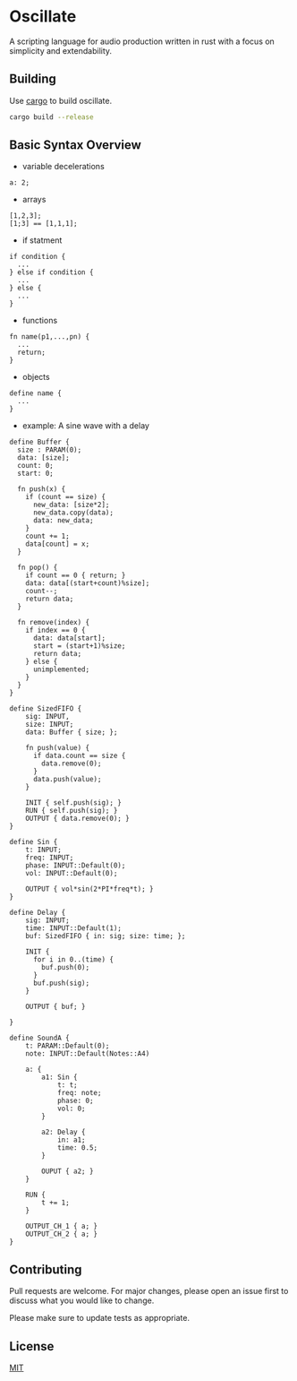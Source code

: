 # Oscillate

A scripting language for audio production written in rust with a focus on simplicity and extendability.

## Building

Use [cargo](https://www.rust-lang.org/tools/install) to build oscillate.

```bash
cargo build --release
```

## Basic Syntax Overview

* variable decelerations 
```
a: 2;
```
* arrays
```
[1,2,3];
[1;3] == [1,1,1];
```
* if statment
```
if condition { 
  ... 
} else if condition {
  ...
} else {
  ...
} 
```
* functions
```
fn name(p1,...,pn) {
  ...
  return;
}
```
* objects
```
define name {
  ...
}
```
* example: A sine wave with a delay
```
define Buffer {
  size : PARAM(0);
  data: [size];
  count: 0;
  start: 0;

  fn push(x) {
    if (count == size) {
      new_data: [size*2];
      new_data.copy(data);
      data: new_data;
    }
    count += 1;
    data[count] = x;
  }

  fn pop() {
    if count == 0 { return; }
    data: data[(start+count)%size];
    count--;
    return data;
  }

  fn remove(index) {
    if index == 0 {
      data: data[start];
      start = (start+1)%size;
      return data;
    } else {
      unimplemented;
    }
  }
}

define SizedFIFO {
    sig: INPUT,
    size: INPUT;
    data: Buffer { size; };

    fn push(value) { 
      if data.count == size { 
        data.remove(0);
      }
      data.push(value); 
    }

    INIT { self.push(sig); }
    RUN { self.push(sig); }
    OUTPUT { data.remove(0); }
}

define Sin {
    t: INPUT;
    freq: INPUT;
    phase: INPUT::Default(0);
    vol: INPUT::Default(0);

    OUTPUT { vol*sin(2*PI*freq*t); }
}

define Delay {
    sig: INPUT;
    time: INPUT::Default(1);
    buf: SizedFIFO { in: sig; size: time; };
    
    INIT { 
      for i in 0..(time) {
        buf.push(0);
      }
      buf.push(sig);
    }
    
    OUTPUT { buf; }
    
}

define SoundA {
    t: PARAM::Default(0);
    note: INPUT::Default(Notes::A4) 

    a: {
        a1: Sin {
            t: t;
            freq: note;
            phase: 0;
            vol: 0;
        }

        a2: Delay { 
            in: a1;
            time: 0.5; 
        }

        OUPUT { a2; }
    }

    RUN {
        t += 1;
    }

    OUTPUT_CH_1 { a; }
    OUTPUT_CH_2 { a; }
}
```

## Contributing
Pull requests are welcome. For major changes, please open an issue first to discuss what you would like to change.

Please make sure to update tests as appropriate.

## License
[MIT](https://choosealicense.com/licenses/mit/)
